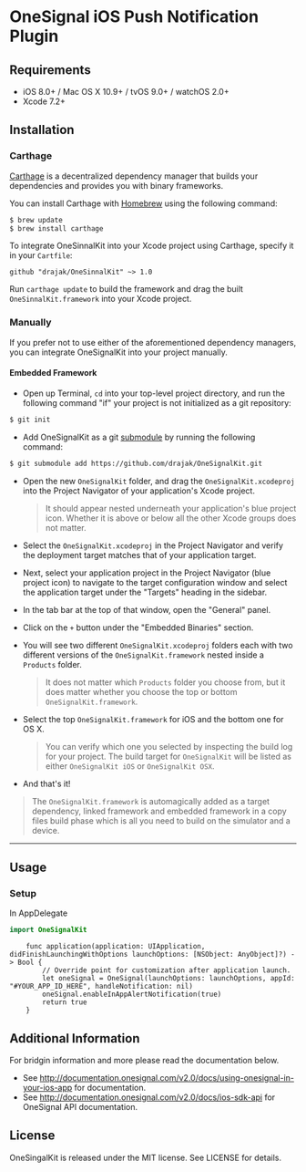 OneSignal iOS Push Notification Plugin
====================================

## Requirements

- iOS 8.0+ / Mac OS X 10.9+ / tvOS 9.0+ / watchOS 2.0+
- Xcode 7.2+

## Installation

### Carthage

[Carthage](https://github.com/Carthage/Carthage) is a decentralized dependency manager that builds your dependencies and provides you with binary frameworks.

You can install Carthage with [Homebrew](http://brew.sh/) using the following command:

```bash
$ brew update
$ brew install carthage
```

To integrate OneSinnalKit into your Xcode project using Carthage, specify it in your `Cartfile`:

```ogdl
github "drajak/OneSinnalKit" ~> 1.0
```

Run `carthage update` to build the framework and drag the built `OneSinnalKit.framework` into your Xcode project.

### Manually

If you prefer not to use either of the aforementioned dependency managers, you can integrate OneSignalKit into your project manually.

#### Embedded Framework

- Open up Terminal, `cd` into your top-level project directory, and run the following command "if" your project is not initialized as a git repository:

```bash
$ git init
```

- Add OneSignalKit as a git [submodule](http://git-scm.com/docs/git-submodule) by running the following command:

```bash
$ git submodule add https://github.com/drajak/OneSignalKit.git
```

- Open the new `OneSignalKit` folder, and drag the `OneSignalKit.xcodeproj` into the Project Navigator of your application's Xcode project.

    > It should appear nested underneath your application's blue project icon. Whether it is above or below all the other Xcode groups does not matter.

- Select the `OneSignalKit.xcodeproj` in the Project Navigator and verify the deployment target matches that of your application target.
- Next, select your application project in the Project Navigator (blue project icon) to navigate to the target configuration window and select the application target under the "Targets" heading in the sidebar.
- In the tab bar at the top of that window, open the "General" panel.
- Click on the `+` button under the "Embedded Binaries" section.
- You will see two different `OneSignalKit.xcodeproj` folders each with two different versions of the `OneSignalKit.framework` nested inside a `Products` folder.

    > It does not matter which `Products` folder you choose from, but it does matter whether you choose the top or bottom `OneSignalKit.framework`. 
    
- Select the top `OneSignalKit.framework` for iOS and the bottom one for OS X.

    > You can verify which one you selected by inspecting the build log for your project. The build target for `OneSignalKit` will be listed as either `OneSignalKit iOS` or `OneSignalKit OSX`.

- And that's it!

> The `OneSignalKit.framework` is automagically added as a target dependency, linked framework and embedded framework in a copy files build phase which is all you need to build on the simulator and a device.

---
## Usage 
### Setup

In AppDelegate
```swift
import OneSignalKit
```
```
    func application(application: UIApplication, didFinishLaunchingWithOptions launchOptions: [NSObject: AnyObject]?) -> Bool {
        // Override point for customization after application launch.
        let oneSignal = OneSignal(launchOptions: launchOptions, appId: "#YOUR_APP_ID_HERE", handleNotification: nil)
        oneSignal.enableInAppAlertNotification(true)
        return true
    }
```

## Additional Information

For bridgin information and more please read the documentation below.

- See http://documentation.onesignal.com/v2.0/docs/using-onesignal-in-your-ios-app for documentation.
- See http://documentation.onesignal.com/v2.0/docs/ios-sdk-api for OneSignal API documentation.

## License
OneSingalKit is released under the MIT license. See LICENSE for details.

